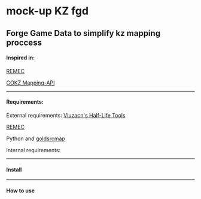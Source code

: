 # mock-up KZ fgd
Forge Game Data to simplify kz mapping proccess
---
#### Inspired in:

[REMEC](https://gitlab.com/merisanu.alex/remec)

[GOKZ Mapping-API](https://github.com/KZGlobalTeam/gokz/wiki/Mapping-API)

---
#### Requirements:

External requirements:
[Vluzacn's Half-Life Tools](https://web.archive.org/web/20200306193505/http://forums.svencoop.com/forumdisplay.php/217-Vluzacn-s-Map-Compile-Tools)

[REMEC](https://gitlab.com/merisanu.alex/remec)

Python and [goldsrcmap](https://github.com/G2Pavon/goldsrcmap)

Internal requirements:


---
#### Install

---
#### How to use
